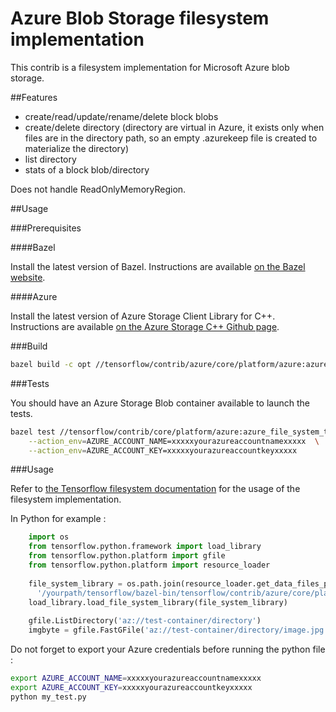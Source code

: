 # Azure Blob Storage filesystem implementation

This contrib is a filesystem implementation for Microsoft Azure blob storage.

##Features

- create/read/update/rename/delete block blobs
- create/delete directory (directory are virtual in Azure, it exists only when files are in the directory path,
so an empty .azurekeep file is created to materialize the directory)
- list directory
- stats of a block blob/directory

Does not handle ReadOnlyMemoryRegion.
 
##Usage

###Prerequisites

####Bazel

Install the latest version of Bazel.
Instructions are available [on the Bazel website](https://bazel.build/versions/master/docs/install.html).

####Azure

Install the latest version of Azure Storage Client Library for C++. 
Instructions are available [on the Azure Storage C++ Github page](https://github.com/Azure/azure-storage-cpp).

###Build

```bash
bazel build -c opt //tensorflow/contrib/azure/core/platform/azure:azure_file_system
```

###Tests

You should have an Azure Storage Blob container available to launch the tests.

```bash
bazel test //tensorflow/contrib/core/platform/azure:azure_file_system_test \
    --action_env=AZURE_ACCOUNT_NAME=xxxxxyourazureaccountnamexxxxx  \
    --action_env=AZURE_ACCOUNT_KEY=xxxxxyourazureaccountkeyxxxxx

```

###Usage

Refer to [the Tensorflow filesystem documentation](https://www.tensorflow.org/extend/add_filesys)
for the usage of the filesystem implementation.

In Python for example :

```python
    import os
    from tensorflow.python.framework import load_library
    from tensorflow.python.platform import gfile
    from tensorflow.python.platform import resource_loader
    
    file_system_library = os.path.join(resource_loader.get_data_files_path(), 
      '/yourpath/tensorflow/bazel-bin/tensorflow/contrib/azure/core/platform/azure/libazure_file_system.so')
    load_library.load_file_system_library(file_system_library)
    
    gfile.ListDirectory('az://test-container/directory')
    imgbyte = gfile.FastGFile('az://test-container/directory/image.jpg', 'rb').read()
```

Do not forget to export your Azure credentials before running the python file :

```bash
export AZURE_ACCOUNT_NAME=xxxxxyourazureaccountnamexxxxx
export AZURE_ACCOUNT_KEY=xxxxxyourazureaccountkeyxxxxx
python my_test.py
```


